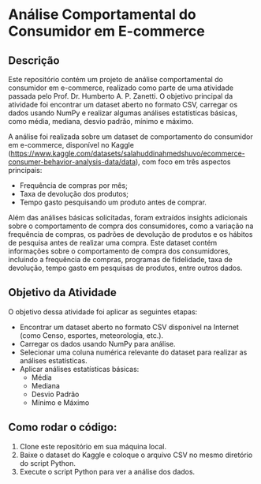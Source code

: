 # Análise Comportamental do Consumidor em E-commerce

## Descrição
Este repositório contém um projeto de análise comportamental do consumidor em e-commerce, realizado como parte de uma atividade passada pelo Prof. Dr. Humberto A. P. Zanetti. O objetivo principal da atividade foi encontrar um dataset aberto no formato CSV, carregar os dados usando NumPy e realizar algumas análises estatísticas básicas, como média, mediana, desvio padrão, mínimo e máximo.

A análise foi realizada sobre um dataset de comportamento do consumidor em e-commerce, disponível no Kaggle (https://www.kaggle.com/datasets/salahuddinahmedshuvo/ecommerce-consumer-behavior-analysis-data/data), com foco em três aspectos principais:

* Frequência de compras por mês;
* Taxa de devolução dos produtos;
* Tempo gasto pesquisando um produto antes de comprar.

Além das análises básicas solicitadas, foram extraídos insights adicionais sobre o comportamento de compra dos consumidores, como a variação na frequência de compras, os padrões de devolução de produtos e os hábitos de pesquisa antes de realizar uma compra.
Este dataset contém informações sobre o comportamento de compra dos consumidores, incluindo a frequência de compras, programas de fidelidade, taxa de devolução, tempo gasto em pesquisas de produtos, entre outros dados.

## Objetivo da Atividade
O objetivo dessa atividade foi aplicar as seguintes etapas:

* Encontrar um dataset aberto no formato CSV disponível na Internet (como Censo, esportes, meteorologia, etc.).
* Carregar os dados usando NumPy para análise.
* Selecionar uma coluna numérica relevante do dataset para realizar as análises estatísticas.
* Aplicar análises estatísticas básicas:
    * Média
    * Mediana
    * Desvio Padrão
    * Mínimo e Máximo

## Como rodar o código:
1. Clone este repositório em sua máquina local.
2. Baixe o dataset do Kaggle e coloque o arquivo CSV no mesmo diretório do script Python.
3. Execute o script Python para ver a análise dos dados.
